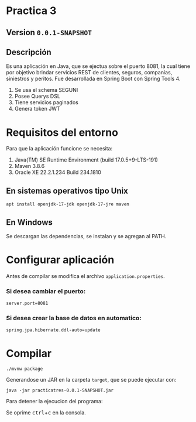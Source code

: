 # Practica 3
## Version `0.0.1-SNAPSHOT`
## Descripción
Es una aplicación en Java, que se ejectua sobre el puerto 8081,
la cual tiene por objetivo brindar servicios REST de clientes,
seguros, companias, siniestros y peritos.
Fue desarrollada en Spring Boot con Spring Tools 4.

1. Se usa el schema SEGUNI
2. Posee Querys DSL
3. Tiene servicios paginados
4. Genera token JWT

# Requisitos del entorno
Para que la aplicación funcione se necesita:
1. Java(TM) SE Runtime Environment (build 17.0.5+9-LTS-191)
2. Maven 3.8.6
3. Oracle XE 22.2.1.234 Build 234.1810

## En sistemas operativos tipo Unix
```
apt install openjdk-17-jdk openjdk-17-jre maven
```

## En Windows
Se descargan las dependencias, se instalan y se agregan al PATH.

# Configurar aplicación
Antes de compilar se modifica el archivo `application.properties`.

### Si desea cambiar el puerto:

    server.port=8081

### Si desea crear la base de datos en automatico:

    spring.jpa.hibernate.ddl-auto=update

# Compilar
```
./mvnw package
```

Generandose un JAR en la carpeta `target`, que se puede ejecutar con:
```
java -jar practicatres-0.0.1-SNAPSHOT.jar
```

Para detener la ejecucion del programa:

Se oprime <kbd>ctrl</kbd>+<kbd>c</kbd> en la consola.

